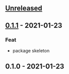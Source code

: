 
<a name="unreleased"></a>
## [Unreleased]


<a name="0.1.1"></a>
## [0.1.1] - 2021-01-23
### Feat
- package skeleton


<a name="0.1.0"></a>
## 0.1.0 - 2021-01-23

[Unreleased]: https://github.com/bcochofel/terraplanfeed/compare/0.1.1...HEAD
[0.1.1]: https://github.com/bcochofel/terraplanfeed/compare/0.1.0...0.1.1
